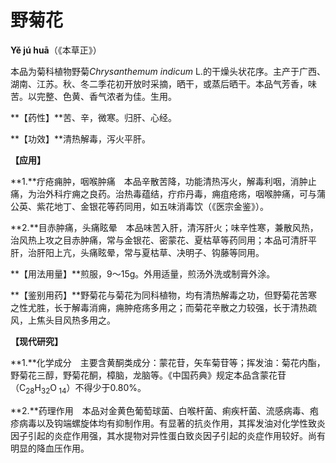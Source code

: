 # 野菊花

**Yě jú huā**（《本草正》）

本品为菊科植物野菊*Chrysanthemum indicum* L.的干燥头状花序。主产于广西、湖南、江苏。秋、冬二季花初开放时采摘，晒干，或蒸后晒干。本品气芳香，味苦。以完整、色黄、香气浓者为佳。生用。

**【药性】**苦、辛，微寒。归肝、心经。

**【功效】**清热解毒，泻火平肝。

**【应用】**

**1.**疔疮痈肿，咽喉肿痛　本品辛散苦降，功能清热泻火，解毒利咽，消肿止痛，为治外科疔痈之良药。治热毒蕴结，疔疖丹毒，痈疽疮疡，咽喉肿痛，可与蒲公英、紫花地丁、金银花等药同用，如五味消毒饮（《医宗金鉴》）。

**2.**目赤肿痛，头痛眩晕　本品味苦入肝，清泻肝火；味辛性寒，兼散风热，治风热上攻之目赤肿痛，常与金银花、密蒙花、夏枯草等药同用；本品可清肝平肝，治肝阳上亢，头痛眩晕，常与夏枯草、决明子、钩藤等同用。

**【用法用量】**煎服，9～15g。外用适量，煎汤外洗或制膏外涂。

**【鉴别用药】**野菊花与菊花为同科植物，均有清热解毒之功，但野菊花苦寒之性尤胜，长于解毒消痈，痈肿疮疡多用之；而菊花辛散之力较强，长于清热疏风，上焦头目风热多用之。

**【现代研究】**

**1.**化学成分　主要含黄酮类成分：蒙花苷，矢车菊苷等；挥发油：菊花内酯，野菊花三醇，野菊花酮，樟脑，龙脑等。《中国药典》规定本品含蒙花苷（C<sub>28</sub>H<sub>32</sub>O<sub> 14</sub>）不得少于0.80%。

**2.**药理作用　本品对金黄色葡萄球菌、白喉杆菌、痢疾杆菌、流感病毒、疱疹病毒以及钩端螺旋体均有抑制作用。有显著的抗炎作用，其挥发油对化学性致炎因子引起的炎症作用强，其水提物对异性蛋白致炎因子引起的炎症作用较好。尚有明显的降血压作用。


